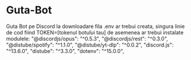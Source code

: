 # Guta-Bot
Guta Bot pe Discord
la downloadare fila .env ar trebui creata, singura linie de cod fiind TOKEN=[tokenul botului tau] 
de asemenea ar trebui instalate modulele:
        "@discordjs/opus": "^0.5.3",
        "@discordjs/rest": "^0.3.0",
        "@distube/spotify": "^1.1.0",
        "@distube/yt-dlp": "^0.0.2",
        "discord.js": "^13.6.0",
        "distube": "^3.3.0",
        "dotenv": "^15.0.0",
